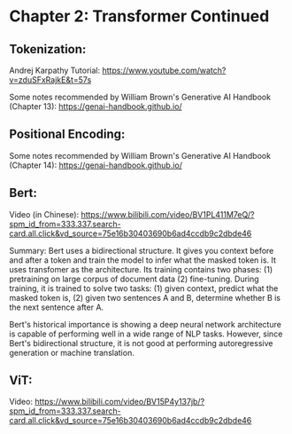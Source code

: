 # Chapter 2: Transformer Continued


## Tokenization:

Andrej Karpathy Tutorial: https://www.youtube.com/watch?v=zduSFxRajkE&t=57s

Some notes recommended by William Brown's Generative AI Handbook (Chapter 13): https://genai-handbook.github.io/

## Positional Encoding:

Some notes recommended by William Brown's Generative AI Handbook (Chapter 14): https://genai-handbook.github.io/

## Bert:

Video (in Chinese): https://www.bilibili.com/video/BV1PL411M7eQ/?spm_id_from=333.337.search-card.all.click&vd_source=75e16b30403690b6ad4ccdb9c2dbde46

Summary:
Bert uses a bidirectional structure. It gives you context before and after a token and train the model to infer what the masked token is. It uses transfomer as the architecture. Its training contains two phases: (1) pretraining on large corpus of document data (2) fine-tuning. During training, it is trained to solve two tasks: (1) given context, predict what the masked token is, (2) given two sentences A and B, determine whether B is the next sentence after A. 

Bert's historical importance is showing a deep neural network architecture is capable of performing well in a wide range of NLP tasks. However, since Bert's bidirectional structure, it is not good at performing autoregressive generation or machine translation. 


## ViT:

Video: https://www.bilibili.com/video/BV15P4y137jb/?spm_id_from=333.337.search-card.all.click&vd_source=75e16b30403690b6ad4ccdb9c2dbde46


